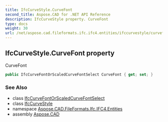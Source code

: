 ```yaml
---
title: IfcCurveStyle.CurveFont
second_title: Aspose.CAD for .NET API Reference
description: IfcCurveStyle property. CurveFont
type: docs
weight: 30
url: /net/aspose.cad.fileformats.ifc.ifc4.entities/ifccurvestyle/curvefont/
---
```

## IfcCurveStyle.CurveFont property

CurveFont

```csharp
public IfcCurveFontOrScaledCurveFontSelect CurveFont { get; set; }
```

### See Also

* class [IfcCurveFontOrScaledCurveFontSelect](../../../aspose.cad.fileformats.ifc.ifc4.types/ifccurvefontorscaledcurvefontselect/)
* class [IfcCurveStyle](../)
* namespace [Aspose.CAD.FileFormats.Ifc.IFC4.Entities](../../ifccurvestyle/)
* assembly [Aspose.CAD](../../../)


